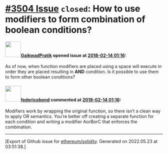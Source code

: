 # [\#3504 Issue](https://github.com/ethereum/solidity/issues/3504) `closed`: How to use modifiers to form combination of boolean conditions?

#### <img src="https://avatars.githubusercontent.com/u/5595263?u=f0d5a84397c51b0ff052f2be8bec376799f13285&v=4" width="50">[GaikwadPratik](https://github.com/GaikwadPratik) opened issue at [2018-02-14 01:16](https://github.com/ethereum/solidity/issues/3504):

As of now, when function modifiers are placed using a space will execute in order they are placed resulting in **AND**  condition. Is it possible to use them to form other boolean conditions?

#### <img src="https://avatars.githubusercontent.com/u/138426?u=3117125771b06e3aa8da468c8f41e4038d717974&v=4" width="50">[federicobond](https://github.com/federicobond) commented at [2018-02-14 01:16](https://github.com/ethereum/solidity/issues/3504#issuecomment-365805871):

Modifiers work by wrapping the original function, so there isn’t a clean way to apply OR semantics. You’re better off creating a separate function for each condition and writing a modifier AorBorC that enforces the combination.


-------------------------------------------------------------------------------



[Export of Github issue for [ethereum/solidity](https://github.com/ethereum/solidity). Generated on 2022.05.23 at 03:51:38.]
